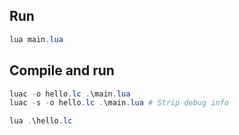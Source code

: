 ## Run
```powershell
lua main.lua
```

## Compile and run
```powershell
luac -o hello.lc .\main.lua
luac -s -o hello.lc .\main.lua # Strip debug info

lua .\hello.lc
```
